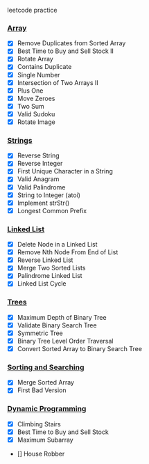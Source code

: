 leetcode practice

### [Array](https://github.com/jrdfm/leetcode/blob/d33bc60c8d5276e5955d0a226e5610226427b143/arr.py)

- [x]  Remove Duplicates from Sorted Array
- [x]  Best Time to Buy and Sell Stock II
- [x]  Rotate Array
- [x]  Contains Duplicate
- [x]  Single Number
- [x]  Intersection of Two Arrays II
- [x]  Plus One
- [x]  Move Zeroes
- [x]  Two Sum
- [x]  Valid Sudoku
- [x]  Rotate Image

### [Strings](https://github.com/jrdfm/leetcode/blob/ebeef5bb427ba659367ff10612436c36ef29115e/strings.py)

- [x]  Reverse String
- [x]  Reverse Integer
- [x]  First Unique Character in a String
- [x]  Valid Anagram
- [x]  Valid Palindrome
- [x]  String to Integer (atoi)
- [x]  Implement strStr()
- [x]  Longest Common Prefix

### [Linked List](https://github.com/jrdfm/leetcode/blob/32b5e676443f1a13249d23348e524ad0151298ba/linked_list.py)

- [x] Delete Node in a Linked List
- [x] Remove Nth Node From End of List
- [x] Reverse Linked List
- [x] Merge Two Sorted Lists
- [x] Palindrome Linked List
- [x] Linked List Cycle

### [Trees](https://github.com/jrdfm/leetcode/blob/994233a1636d5252b914b0cc0e05355903a58084/trees.py)

- [x] Maximum Depth of Binary Tree
- [x] Validate Binary Search Tree
- [x] Symmetric Tree
- [x] Binary Tree Level Order Traversal
- [x] Convert Sorted Array to Binary Search Tree

### [Sorting and Searching](https://github.com/jrdfm/leetcode/blob/e76d480f3baec37c0310ae5c1c9f0c8bbed2a955/searchNsort.py)

- [x] Merge Sorted Array
- [x] First Bad Version

### [Dynamic Programming](https://github.com/jrdfm/leetcode/blob/ec57b42bd9ba7094df490113b0d5ce8612dbadab/dynamic.py)

- [x] Climbing Stairs
- [x] Best Time to Buy and Sell Stock
- [x] Maximum Subarray
- [] House Robber 
